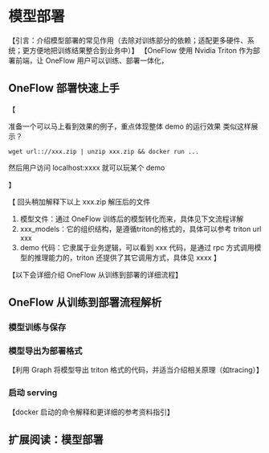 # 模型部署

【引言：介绍模型部署的常见作用（去除对训练部分的依赖；适配更多硬件、系统；更方便地把训练结果整合到业务中）】
【OneFlow 使用 Nvidia Triton 作为部署前端，让 OneFlow 用户可以训练、部署一体化，

## OneFlow 部署快速上手

【

准备一个可以马上看到效果的例子，重点体现整体 demo 的运行效果
类似这样展示？

```
wget url:://xxx.zip | unzip xxx.zip && docker run ...
```

然后用户访问 localhost:xxxx 就可以玩某个 demo

】

【
回头稍加解释下以上 xxx.zip 解压后的文件

1. 模型文件：通过 OneFlow 训练后的模型转化而来，具体见下文流程详解
2. xxx_models：它的组织结构，是遵循triton的格式的，具体可以参考 triton url xxx
3. demo 代码：它隶属于业务逻辑，可以看到 xxx 代码，是通过 rpc 方式调用模型的推理能力的，triton 还提供了其它调用方式，具体见 xxxx
】

【以下会详细介绍 OneFlow 从训练到部署的详细流程】

## OneFlow 从训练到部署流程解析

### 模型训练与保存

### 模型导出为部署格式

【利用 Graph 将模型导出 triton 格式的代码，并适当介绍相关原理（如tracing）】

### 启动 serving

【docker 启动的命令解释和更详细的参考资料指引】

## 扩展阅读：模型部署



